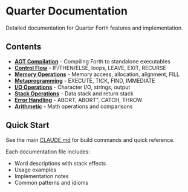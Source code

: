 # Quarter Documentation

Detailed documentation for Quarter Forth features and implementation.

## Contents

- **[AOT Compilation](aot-compilation.md)** - Compiling Forth to standalone executables
- **[Control Flow](control-flow.md)** - IF/THEN/ELSE, loops, LEAVE, EXIT, RECURSE
- **[Memory Operations](memory.md)** - Memory access, allocation, alignment, FILL
- **[Metaprogramming](metaprogramming.md)** - EXECUTE, TICK, FIND, IMMEDIATE
- **[I/O Operations](io.md)** - Character I/O, strings, output
- **[Stack Operations](stacks.md)** - Data stack and return stack
- **[Error Handling](error-handling.md)** - ABORT, ABORT", CATCH, THROW
- **[Arithmetic](arithmetic.md)** - Math operations and comparisons

## Quick Start

See the main [CLAUDE.md](../CLAUDE.md) for build commands and quick reference.

Each documentation file includes:
- Word descriptions with stack effects
- Usage examples
- Implementation notes
- Common patterns and idioms
